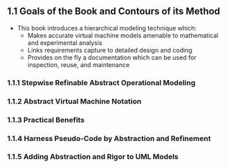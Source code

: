 ## 1.1 Goals of the Book and Contours of its Method

- This book introduces a hierarchical modeling technique which:
	- Makes accurate virtual machine models amenable to mathematical and experimental analysis
	- Links requirements capture to detailed design and coding
	- Provides on the fly a documentation which can be used for inspection, reuse, and maintenance

### 1.1.1 Stepwise Refinable Abstract Operational Modeling

### 1.1.2 Abstract Virtual Machine Notation

### 1.1.3 Practical Benefits

### 1.1.4 Harness Pseudo-Code by Abstraction and Refinement

### 1.1.5 Adding Abstraction and Rigor to UML Models